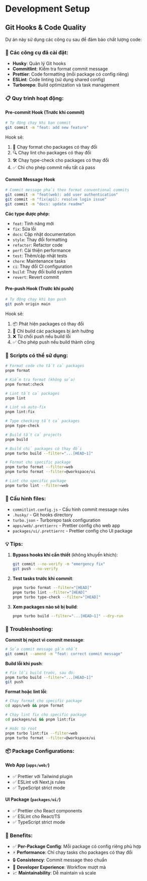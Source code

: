 # Development Setup

## Git Hooks & Code Quality

Dự án này sử dụng các công cụ sau để đảm bảo chất lượng code:

### 🔧 Các công cụ đã cài đặt:

- **Husky**: Quản lý Git hooks
- **Commitlint**: Kiểm tra format commit message
- **Prettier**: Code formatting (mỗi package có config riêng)
- **ESLint**: Code linting (sử dụng shared config)
- **Turborepo**: Build optimization và task management

### 📋 Quy trình hoạt động:

#### Pre-commit Hook (Trước khi commit)
```bash
# Tự động chạy khi bạn commit
git commit -m "feat: add new feature"
```

Hook sẽ:
1. 🎨 Chạy format cho packages có thay đổi
2. 🔍 Chạy lint cho packages có thay đổi
3. 🛠️ Chạy type-check cho packages có thay đổi
4. ✅ Chỉ cho phép commit nếu tất cả pass

#### Commit Message Hook  
```bash
# Commit message phải theo format conventional commits
git commit -m "feat(web): add user authentication"
git commit -m "fix(api): resolve login issue"
git commit -m "docs: update readme"
```

**Các type được phép:**
- `feat`: Tính năng mới
- `fix`: Sửa lỗi  
- `docs`: Cập nhật documentation
- `style`: Thay đổi formatting
- `refactor`: Refactor code
- `perf`: Cải thiện performance
- `test`: Thêm/cập nhật tests
- `chore`: Maintenance tasks
- `ci`: Thay đổi CI configuration
- `build`: Thay đổi build system
- `revert`: Revert commit

#### Pre-push Hook (Trước khi push)
```bash
# Tự động chạy khi bạn push
git push origin main
```

Hook sẽ:
1. 📦 Phát hiện packages có thay đổi
2. 🚀 Chỉ build các packages bị ảnh hưởng  
3. ❌ Từ chối push nếu build lỗi
4. ✅ Cho phép push nếu build thành công

### 🎯 Scripts có thể sử dụng:

```bash
# Format code cho tất cả packages
pnpm format

# Kiểm tra format (không sửa)
pnpm format:check

# Lint tất cả packages
pnpm lint

# Lint và auto-fix
pnpm lint:fix

# Type checking tất cả packages
pnpm type-check

# Build tất cả projects
pnpm build

# Build chỉ packages có thay đổi
pnpm turbo build --filter="...[HEAD~1]"

# Format cho specific package
pnpm turbo format --filter=web
pnpm turbo format --filter=@workspace/ui

# Lint cho specific package
pnpm turbo lint --filter=web
```

### 🔧 Cấu hình files:

- `commitlint.config.js` - Cấu hình commit message rules
- `.husky/` - Git hooks directory
- `turbo.json` - Turborepo task configuration
- `apps/web/.prettierrc` - Prettier config cho web app
- `packages/ui/.prettierrc` - Prettier config cho UI package

### 💡 Tips:

1. **Bypass hooks khi cần thiết** (không khuyến khích):
   ```bash
   git commit --no-verify -m "emergency fix"
   git push --no-verify
   ```

2. **Test tasks trước khi commit**:
   ```bash
   pnpm turbo format --filter="[HEAD]"
   pnpm turbo lint --filter="[HEAD]"
   pnpm turbo type-check --filter="[HEAD]"
   ```

3. **Xem packages nào sẽ bị build**:
   ```bash
   pnpm turbo build --filter="...[HEAD~1]" --dry-run
   ```

### 🚨 Troubleshooting:

**Commit bị reject vì commit message**:
```bash
# Sửa commit message gần nhất
git commit --amend -m "feat: correct commit message"
```

**Build lỗi khi push**:
```bash  
# Fix lỗi build trước, sau đó:
pnpm turbo build --filter="...[HEAD~1]"
git push
```

**Format hoặc lint lỗi**:
```bash
# Chạy format cho specific package
cd apps/web && pnpm format

# Chạy lint fix cho specific package  
cd packages/ui && pnpm lint:fix

# Hoặc từ root
pnpm turbo lint:fix --filter=web
pnpm turbo format --filter=@workspace/ui
```

### 📦 Package Configurations:

#### Web App (`apps/web/`)
- ✅ Prettier với Tailwind plugin
- ✅ ESLint với Next.js rules
- ✅ TypeScript strict mode

#### UI Package (`packages/ui/`)
- ✅ Prettier cho React components
- ✅ ESLint cho React/TS
- ✅ TypeScript strict mode

### 🎉 Benefits:

- ✅ **Per-Package Config**: Mỗi package có config riêng phù hợp
- ⚡ **Performance**: Chỉ chạy tasks cho packages có thay đổi
- 🔒 **Consistency**: Commit message theo chuẩn
- 🚀 **Developer Experience**: Workflow mượt mà
- 📈 **Maintainability**: Dễ maintain và scale 